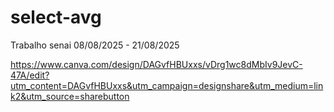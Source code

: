 # select-avg
Trabalho senai 08/08/2025 - 21/08/2025

https://www.canva.com/design/DAGvfHBUxxs/vDrg1wc8dMbIv9JevC-47A/edit?utm_content=DAGvfHBUxxs&utm_campaign=designshare&utm_medium=link2&utm_source=sharebutton
